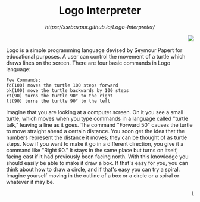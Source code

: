 <h1 align="center">Logo Interpreter</h1>
<p align="center"><i> https://ssrbazpur.github.io/Logo-Interpreter/ </i> <br>

<img align="right" src="https://upload.wikimedia.org/wikipedia/commons/2/2c/Remi_turtlegrafik.png"  ></p>
<br>
<p>Logo is a simple programming language devised by Seymour Papert for educational purposes. A user can control the movement of a turtle which draws lines on the screen. There are four basic commands in Logo language:</p>

```
Few Commands:
fd(100) moves the turtle 100 steps forward
bk(100) move the turtle backwards by 100 steps
rt(90) turns the turtle 90° to the right
lt(90) turns the turtle 90° to the left

```
<p>Imagine that you are looking at a computer screen. On it you see a small turtle, which moves when you type commands in a language called "turtle talk," leaving a line as it goes. The command "Forward 50" causes the turtle to move straight ahead a certain distance. You soon get the idea that the numbers represent the distance it moves; they can be thought of as turtle steps. Now if you want to make it go in a different direction, you give it a command like "Right 90." It stays in the same place but turns on itself, facing east if it had previously been facing north. With this knowledge you should easily be able to make it draw a box. If that's easy for you, you can think about how to draw a circle, and if that's easy you can try a spiral. Imagine yourself moving in the outline of a box or a circle or a spiral or whatever it may be. </p>


<marquee> LOGO INTERPRETOR </marquee>
